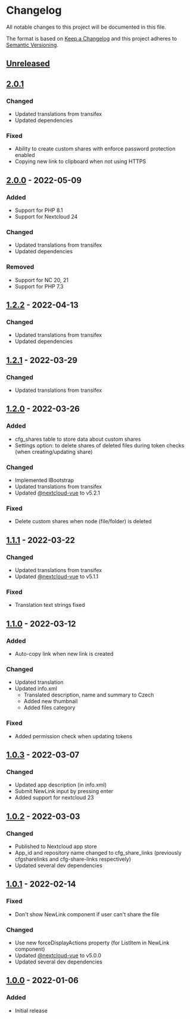 # Changelog
All notable changes to this project will be documented in this file.

The format is based on [Keep a Changelog](http://keepachangelog.com/en/1.0.0/)
and this project adheres to [Semantic Versioning](http://semver.org/spec/v2.0.0.html).

## [Unreleased]

## [2.0.1]

### Changed

- Updated translations from transifex
- Updated dependencies

### Fixed

- Ability to create custom shares with enforce password protection enabled
- Copying new link to clipboard when not using HTTPS

## [2.0.0] - 2022-05-09

### Added

- Support for PHP 8.1
- Support for Nextcloud 24

### Changed

- Updated translations from transifex
- Updated dependencies

### Removed

- Support for NC 20, 21
- Support for PHP 7.3

## [1.2.2] - 2022-04-13

### Changed

- Updated translations from transifex
- Updated dependencies


## [1.2.1] - 2022-03-29

### Changed

- Updated translations from transifex

## [1.2.0] - 2022-03-26

### Added

- cfg_shares table to store data about custom shares
- Settings option: to delete shares of deleted files during token checks (when creating/updating share)

### Changed

- Implemented IBootstrap
- Updated translations from transifex
- Updated [@nextcloud-vue](https://github.com/nextcloud/nextcloud-vue) to v5.2.1

### Fixed

- Delete custom shares when node (file/folder) is deleted

## [1.1.1] - 2022-03-22

### Changed

- Updated translations from transifex
- Updated [@nextcloud-vue](https://github.com/nextcloud/nextcloud-vue) to v5.1.1

### Fixed

- Translation text strings fixed

## [1.1.0] - 2022-03-12

### Added

- Auto-copy link when new link is created

### Changed

- Updated translation
- Updated info.xml
  - Translated description, name and summary to Czech
  - Added new thumbnail
  - Added files category

### Fixed

- Added permission check when updating tokens

## [1.0.3] - 2022-03-07

### Changed

- Updated app description (in info.xml)
- Submit NewLink input by pressing enter
- Added support for nextcloud 23

## [1.0.2] - 2022-03-03

### Changed

- Published to Nextcloud app store
- App_id and repository name changed to cfg_share_links (previously cfgsharelinks and cfg-share-links respectively)
- Updated several dev dependencies

## [1.0.1] - 2022-02-14

### Fixed

- Don't show NewLink component if user can't share the file

### Changed

- Use new forceDisplayActions property (for ListItem in NewLink component)
- Updated [@nextcloud-vue](https://github.com/nextcloud/nextcloud-vue) to v5.0.0
- Updated several dev dependencies

## [1.0.0] - 2022-01-06

### Added

- Initial release

[Unreleased]: https://github.com/jimmyl0l3c/cfg_share_links/compare/v2.0.1...HEAD
[2.0.1]: https://github.com/jimmyl0l3c/cfg_share_links/compare/v2.0.0...v2.0.1
[2.0.0]: https://github.com/jimmyl0l3c/cfg_share_links/compare/v1.2.2...v2.0.0
[1.2.2]: https://github.com/jimmyl0l3c/cfg_share_links/compare/v1.2.1...v1.2.2
[1.2.1]: https://github.com/jimmyl0l3c/cfg_share_links/compare/v1.2.0...v1.2.1
[1.2.0]: https://github.com/jimmyl0l3c/cfg_share_links/compare/v1.1.1...v1.2.0
[1.1.1]: https://github.com/jimmyl0l3c/cfg_share_links/compare/v1.1.0...v1.1.1
[1.1.0]: https://github.com/jimmyl0l3c/cfg_share_links/compare/v1.0.3...v1.1.0
[1.0.3]: https://github.com/jimmyl0l3c/cfg_share_links/compare/v1.0.2...v1.0.3
[1.0.2]: https://github.com/jimmyl0l3c/cfg_share_links/compare/v1.0.1...v1.0.2
[1.0.1]: https://github.com/jimmyl0l3c/cfg_share_links/compare/v1.0.0...v1.0.1
[1.0.0]: https://github.com/jimmyl0l3c/cfg_share_links/releases/tag/v1.0.0
